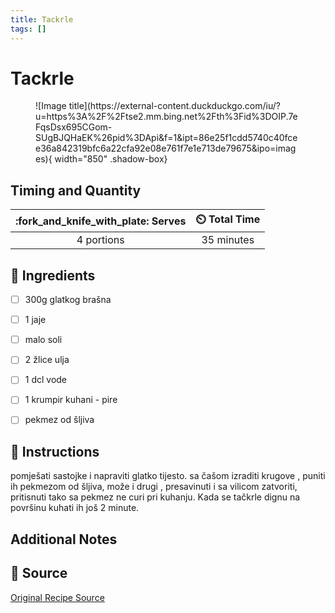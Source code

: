 ```yaml
---
title: Tackrle
tags: []
---
```


# Tackrle

<figure markdown>
  ![Image title](https://external-content.duckduckgo.com/iu/?u=https%3A%2F%2Ftse2.mm.bing.net%2Fth%3Fid%3DOIP.7eFqsDsx695CGom-SUgBJQHaEK%26pid%3DApi&f=1&ipt=86e25f1cdd5740c40fcee36a842319bfc6a22cfa92e08e761f7e1e713de79675&ipo=images){ width="850" .shadow-box}
  <figcaption></figcaption>
</figure>


## Timing and Quantity
| :fork_and_knife_with_plate: Serves | :timer_clock: Total Time |
|:----------------------------------:|:-----------------------: |
| 4 portions | 35 minutes |

## :salt: Ingredients

- [ ] 300g glatkog brašna
- [ ] 1 jaje
- [ ] malo soli
- [ ] 2 žlice ulja
- [ ] 1 dcl vode
- [ ] 1 krumpir kuhani - pire
- [ ] pekmez od šljiva


## :pencil: Instructions

pomješati sastojke i napraviti glatko tijesto.  sa čašom izraditi krugove , puniti ih pekmezom od šljiva, može i drugi , presavinuti i sa vilicom zatvoriti, pritisnuti tako sa pekmez ne curi pri kuhanju. Kada se tačkrle dignu na površinu kuhati ih još 2 minute.

## Additional Notes


## :link: Source
[Original Recipe Source](https://youtu.be/00JmYEIlXuM?si=_4DFHFinyn3l32Ll)
